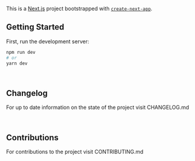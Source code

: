 This is a [Next.js](https://nextjs.org/) project bootstrapped with [`create-next-app`](https://github.com/vercel/next.js/tree/canary/packages/create-next-app).

## Getting Started

First, run the development server:

```bash
npm run dev
# or
yarn dev
```
<br>

## Changelog 

For up to date information on the state of the project visit CHANGELOG.md

<br>

## Contributions
For contributions to the project visit CONTRIBUTING.md